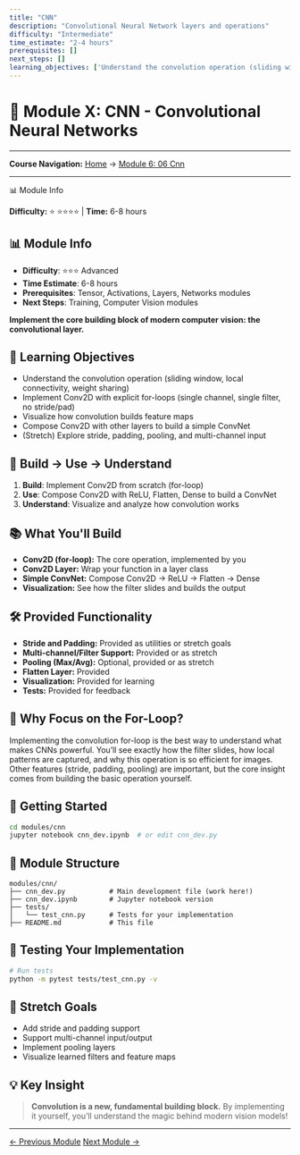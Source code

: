 ```yaml
---
title: "CNN"
description: "Convolutional Neural Network layers and operations"
difficulty: "Intermediate"
time_estimate: "2-4 hours"
prerequisites: []
next_steps: []
learning_objectives: ['Understand the convolution operation (sliding window, local connectivity, weight sharing)', 'Implement Conv2D with explicit for-loops (single channel, single filter, no stride/pad)', 'Visualize how convolution builds feature maps', 'Compose Conv2D with other layers to build a simple ConvNet', '(Stretch) Explore stride, padding, pooling, and multi-channel input']
---
```


# 🧠 Module X: CNN - Convolutional Neural Networks
---
**Course Navigation:** [Home](../intro.html) → [Module 6: 06 Cnn](#)

---


<div class="admonition note">
<p class="admonition-title">📊 Module Info</p>
<p><strong>Difficulty:</strong> ⭐ ⭐⭐⭐⭐ | <strong>Time:</strong> 6-8 hours</p>
</div>



## 📊 Module Info
- **Difficulty**: ⭐⭐⭐ Advanced
- **Time Estimate**: 6-8 hours
- **Prerequisites**: Tensor, Activations, Layers, Networks modules
- **Next Steps**: Training, Computer Vision modules

**Implement the core building block of modern computer vision: the convolutional layer.**

## 🎯 Learning Objectives
- Understand the convolution operation (sliding window, local connectivity, weight sharing)
- Implement Conv2D with explicit for-loops (single channel, single filter, no stride/pad)
- Visualize how convolution builds feature maps
- Compose Conv2D with other layers to build a simple ConvNet
- (Stretch) Explore stride, padding, pooling, and multi-channel input

## 🧠 Build → Use → Understand
1. **Build**: Implement Conv2D from scratch (for-loop)
2. **Use**: Compose Conv2D with ReLU, Flatten, Dense to build a ConvNet
3. **Understand**: Visualize and analyze how convolution works

## 📚 What You'll Build
- **Conv2D (for-loop):** The core operation, implemented by you
- **Conv2D Layer:** Wrap your function in a layer class
- **Simple ConvNet:** Compose Conv2D → ReLU → Flatten → Dense
- **Visualization:** See how the filter slides and builds the output

## 🛠️ Provided Functionality
- **Stride and Padding:** Provided as utilities or stretch goals
- **Multi-channel/Filter Support:** Provided or as stretch
- **Pooling (Max/Avg):** Optional, provided or as stretch
- **Flatten Layer:** Provided
- **Visualization:** Provided for learning
- **Tests:** Provided for feedback

## 🤔 Why Focus on the For-Loop?
Implementing the convolution for-loop is the best way to understand what makes CNNs powerful. You’ll see exactly how the filter slides, how local patterns are captured, and why this operation is so efficient for images. Other features (stride, padding, pooling) are important, but the core insight comes from building the basic operation yourself.

## 🚀 Getting Started
```bash
cd modules/cnn
jupyter notebook cnn_dev.ipynb  # or edit cnn_dev.py
```

## 📖 Module Structure
```
modules/cnn/
├── cnn_dev.py           # Main development file (work here!)
├── cnn_dev.ipynb        # Jupyter notebook version
├── tests/
│   └── test_cnn.py      # Tests for your implementation
├── README.md            # This file
```

## 🧪 Testing Your Implementation
```bash
# Run tests
python -m pytest tests/test_cnn.py -v
```

## 🌟 Stretch Goals
- Add stride and padding support
- Support multi-channel input/output
- Implement pooling layers
- Visualize learned filters and feature maps

## 💡 Key Insight
> **Convolution is a new, fundamental building block.**
> By implementing it yourself, you’ll understand the magic behind modern vision models! 

---

<div class="prev-next-area">
<a class="left-prev" href="../chapters/05_networks.html" title="previous page">← Previous Module</a>
<a class="right-next" href="../chapters/07_dataloader.html" title="next page">Next Module →</a>
</div>

